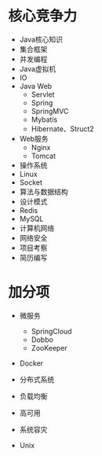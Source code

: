 # 核心竞争力

- Java核心知识
- 集合框架
- 并发编程
- Java虚拟机
- IO
- Java Web
  - Servlet
  - Spring
  - SpringMVC
  - Mybatis
  - Hibernate、Struct2
- Web服务
  - Nginx
  - Tomcat
- 操作系统
- Linux
- Socket
- 算法与数据结构
- 设计模式
- Redis
- MySQL
- 计算机网络
- 网络安全
- 项目考察
- 简历编写



# 加分项

- 微服务
  - SpringCloud
  - Dobbo
  - ZooKeeper
- Docker
- 分布式系统
- 负载均衡
- 高可用
- 系统容灾

- Unix